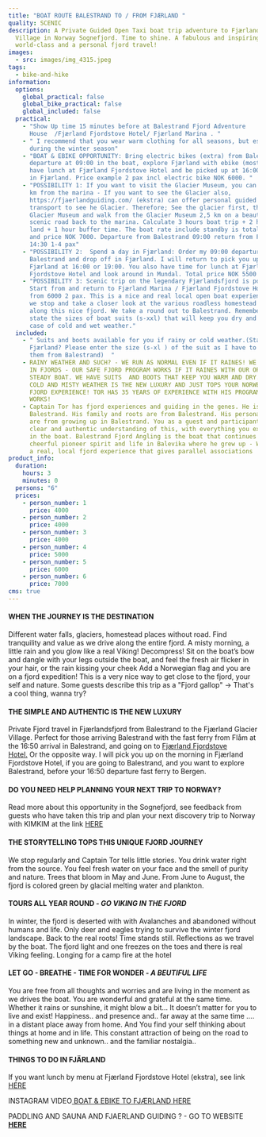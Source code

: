 ```yaml
---
title: "BOAT ROUTE BALESTRAND TO / FROM FJÆRLAND "
quality: SCENIC
description: A Private Guided Open Taxi boat trip adventure to Fjærland Glacier
  Village in Norway Sognefjord. Time to shine. A fabulous and inspiring
  world-class and a personal fjord travel!
images:
  - src: images/img_4315.jpeg
tags:
  - bike-and-hike
information:
  options:
    global_practical: false
    global_bike_practical: false
    global_included: false
  practical:
    - "Show Up time 15 minutes before at Balestrand Fjord Adventure
      House  /Fjærland Fjordstove Hotel/ Fjærland Marina . "
    - " I recommend that you wear warm clothing for all seasons, but especially
      during the winter season"
    - "BOAT & EBIKE OPPORTUNITY: Bring electric bikes (extra) from Balestrand
      departure at 09:00 in the boat, explore Fjærland with ebike (most fun),
      have lunch at Fjærland Fjordstove Hotel and be picked up at 16:00 og 19:00
      in Fjærland. Price example 2 pax incl electric bike NOK 6000. "
    - "POSSIBILITY 1: If you want to visit the Glacier Museum, you can walk 2,5
      km from the marina - If you want to see the Glacier also,
      https://fjaerlandguiding.com/ (ekstra) can offer personal guided car
      transport to see he Glacier. Therefore; See the glacier first, then the
      Glacier Museum and walk from the Glacier Museum 2,5 km on a beautiful
      scenic road back to the marina. Calculate 3 hours boat trip + 2 hours on
      land + 1 hour buffer time. The boat rate include standby is total 6 hours
      and price NOK 7000. Departure from Balestrand 09:00 return from Fjærland
      14:30 1-4 pax"
    - "POSSIBILITY 2:  Spend a day in Fjærland: Order my 09:00 departure from
      Balestrand and drop off in Fjærland. I will return to pick you up in
      Fjærland at 16:00 or 19:00. You also have time for lunch at Fjærland
      Fjordstove Hotel and look around in Mundal. Total price NOK 5500 2 pax "
    - "POSSIBILITY 3: Scenic trip on the legendary Fjærlandsfjord is possible.
      Start from and return to Fjærland Marina / Fjærland Fjordstove Hotel NOK
      from 6000 2 pax. This is a nice and real local open boat experience where
      we stop and take a closer look at the various roadless homestead places
      along this nice fjord. We take a round out to Balestrand. Remember to
      state the sizes of boat suits (s-xxl) that will keep you dry and warm in
      case of cold and wet weather."
  included:
    - " Suits and boots available for you if rainy or cold weather.(Start from
      Fjærland? Please enter the size (s-xl ) of the suit as I have to bring
      them from Balestrand)  "
    - RAINY WEATHER AND SUCH? - WE RUN AS NORMAL EVEN IF IT RAINES! WE OPERATE
      IN FJORDS - OUR SAFE FJORD PROGRAM WORKS IF IT RAINES WITH OUR OPEN,
      STEADY BOAT. WE HAVE SUITS  AND BOOTS THAT KEEP YOU WARM AND DRY. RAINY,
      COLD AND MISTY WEATHER IS THE NEW LUXURY AND JUST TOPS YOUR NORWEGIAN
      FJORD EXPERIENCE! TOR HAS 35 YEARS OF EXPERIENCE WITH HIS PROGRAM - IT
      WORKS!
    - Captain Tor has fjord experiences and guiding in the genes. He is from
      Balestrand. His family and roots are from Balestrand. His personal stories
      are from growing up in Balestrand. You as a guest and participant get a
      clear and authentic understanding of this, with everything you experience
      in the boat. Balestrand Fjord Angling is the boat that continues this
      cheerful pioneer spirit and life in Balevika where he grew up - Welcome to
      a real, local fjord experience that gives parallel associations
product_info:
  duration:
    hours: 3
    minutes: 0
  persons: "6"
  prices:
    - person_number: 1
      price: 4000
    - person_number: 2
      price: 4000
    - person_number: 3
      price: 4000
    - person_number: 4
      price: 5000
    - person_number: 5
      price: 6000
    - person_number: 6
      price: 7000
cms: true
---
```

#### **WHEN THE JOURNEY IS THE DESTINATION**

Different water falls, glaciers, homestead places without road. Find tranquility and value as we drive along the entire fjord.  A misty morning, a little rain and you glow like a real Viking! Decompress! Sit on the boat’s bow and dangle with your legs outside the boat, and feel the fresh air flicker in your hair, or the rain kissing your cheek  Add a Norwegian flag and you are on a fjord expedition! This is a very nice way to get close to the fjord, your self and nature. Some guests describe this trip as a "Fjord gallop" -> That's a cool thing, wanna try?

#### **THE SIMPLE AND AUTHENTIC IS THE NEW LUXURY**

Private Fjord travel in Fjærlandsfjord from Balestrand to the Fjærland Glacier Village. Perfect for those arriving Balestrand with the fast ferry from Flåm at the 16:50 arrival in Balestrand, and going on to [Fjærland Fjordstove Hotel.](https://fjaerlandhotel.com/) Or the opposite way. I will pick you up on the morning in Fjærland Fjordstove Hotel, if you are going to Balestrand, and you want to explore Balestrand,  before your 16:50 departure fast ferry to Bergen.

#### **DO YOU NEED HELP PLANNING YOUR NEXT TRIP TO NORWAY?**

Read more about this opportunity in the Sognefjord, see feedback from guests who have taken this trip and plan your next discovery trip to Norway with KIMKIM at the link [HERE](https://www.kimkim.com/e/scenic-boat-trip-to-fjaerland)

#### **THE STORYTELLING TOPS THIS UNIQUE FJORD JOURNEY**

We stop regularly and Captain Tor tells little stories. You drink water right from the source. You feel fresh water on your face and the smell of purity and nature. Trees that bloom in May and June. From June to August, the fjord is colored green by glacial melting water and plankton.

#### **TOURS ALL YEAR ROUND - *GO VIKING IN THE FJORD***

In winter, the fjord is deserted with with Avalanches and abandoned without humans and life. Only deer and eagles trying to survive the winter fjord landscape. Back to the real roots! Time stands still. Reflections as we travel by the boat. The fjord light and one freezes on the toes and there is real Viking feeling. Longing for a camp fire at the hotel

#### **LET GO - BREATHE - TIME FOR WONDER - *A BEUTIFUL LIFE***

You are free from all thoughts and worries and are living in the moment as we drives the boat. You are wonderful and grateful at the same time. Whether it rains or sunshine, it might blow a bit… It doesn’t matter for you to live and exist! Happiness.. and presence and.. far away at the same time …. in a distant place away from home. And You find your self thinking about things at home and in life. This constant attraction of being on the road to something new and unknown.. and the familiar nostalgia..

#### **THINGS TO DO IN FJÄRLAND**  

If you want lunch by menu at Fjærland Fjordstove Hotel (ekstra), see link [HERE](https://fjaerlandhotel.com/home) [](https://fjaerlandhotel.com/home)

INSTAGRAM VIDEO[ BOAT & EBIKE TO FJÆRLAND  HERE](https://www.instagram.com/p/CTAFlSnKh7W/)

PADDLING AND SAUNA AND FJAERLAND GUIDING ? - GO TO WEBSITE **[HERE ](https://fjaerlandguiding.com/)**
